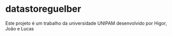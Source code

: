 # datastoreguelber
Este projeto é um trabalho da universidade UNIPAM desenvolvido por Higor, João e Lucas
